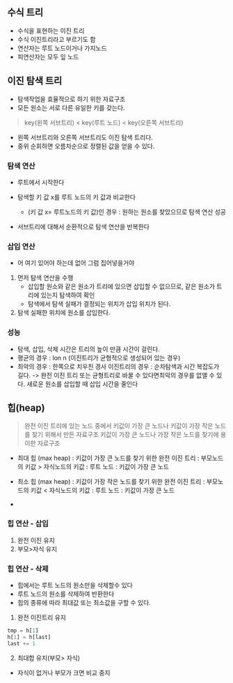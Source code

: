 ## 수식 트리
- 수식을 표현하는 이진 트리
- 수식 이진트리라고 부르기도 함
- 연산자는 루트 노드이거나 가지노드
- 피연산자는 모두 잎 노드

## 이진 탐색 트리
- 탐색작업을 효율적으로 하기 위한 자료구조
- 모든 원소는 서로 다른 유일한 키를 갖는다.
 > key(왼쪽 서브트리) < key(루트 노드) < key(오른쪽 서브트리)
- 왼쪽 서브트리와 오른쪽 서브트리도 이진 탐색 트리다.
- 중위 순회하면 오름차순으로 정렬된 값을 얻을 수 있다.

### 탐색 연산
- 루트에서 시작한다
- 탐색할 키 값 x를 루트 노드의 키 값과 비교한다
    - (키 값 x= 루트노드의 키 값)인 경우 : 원하는 원소를 찾았으므로 탐색 연산 성공
    
- 서브트리에 대해서 순환적으로 탐색 연산을 반복한다

### 삽입 연산
- 어 여기 있어야 하는데 없어 그럼 집어넣을거야
1. 먼저 탐색 연산을 수행
    - 삽입할 원소와 같은 원소가 트리에 있으면 삽입할 수 없으므로, 같은 원소가 트리에 있는지 탐색하여 확인
    - 탐색에서 탐색 실패가 결정되는 위치가 삽입 위치가 된다. 
2. 탐색 실패한 위치에 원소를 삽입한다.

### 성능
- 탐색, 삽입, 삭제 시간은 트리의 높이 만큼 시간이 걸린다. 
- 평균의 경우 : lon n (이진트리가 균형적으로 생성되어 있는 경우)
- 최악의 경우 : 한쪽으로 치우친 경사 이진트리의 경우 : 순차탐색과 시간 복잡도가 길다. 
    -> 완전 이진 트리 또는 균형트리로 바꿀 수 있다면최악의 경우를 없앨 수 있다. 
        새로운 원소를 삽입할 때 삽입 시간을 줄인다


## 힙(heap)
> 완전 이진 트리에 있는 노드 중에서 키값이 가장 큰 노드나 키값이 가장 작은 노드를 찾기 위해서 만든 자료구조
> 키값이 가장 큰 노드나 가장 작은 노드를 찾기에 용이한 자료구조
> 
- 최대 힙 (max heap)
 : 키값이 가장 큰 노드를 찾기 위한 완전 이진 트리
  : 부모노드의 키값 > 자식노드의 키값
  : 루트 노드 : 키값이 가장 큰 노드
  
- 최소 힙 (max heap)
 : 키값이 가장 작은 노드를 찾기 위한 완전 이진 트리
  : 부모노드의 키값 < 자식노드의 키값
  : 루트 노드 : 키값이 가장 큰 노드
  
- 
  

### 힙 연산 - 삽입
1. 완전 이진 유지
2. 부모>자식 유지

  
### 힙 연산 - 삭제
- 힙에서는 루트 노드의 원소만을 삭제할수 있다
- 루트 노드의 원소를 삭제하여 반환한다
- 힙의 종류에 따라 최대값 또는 최소값을 구할 수 있다.
1. 완전 이진트리 유지
```python
tmp = h[1]
h[1] = h[last]
last += 1
```
2. 최대합 유지(부모> 자식)

- 자식이 없거나 부모가 크면 비교 중지

   